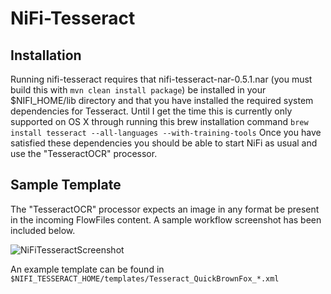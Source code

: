 # NiFi-Tesseract

## Installation
Running nifi-tesseract requires that nifi-tesseract-nar-0.5.1.nar (you must build this with ```mvn clean install package```)
be installed in your $NIFI_HOME/lib directory and that you have installed the required system dependencies for Tesseract. 
Until I get the time this is currently only supported on OS X through running this brew installation command
```brew install tesseract --all-languages --with-training-tools``` Once you have satisfied these dependencies you should
be able to start NiFi as usual and use the "TesseractOCR" processor.

## Sample Template
The "TesseractOCR" processor expects an image in any format be present in the incoming FlowFiles content. A sample workflow
screenshot has been included below.

![NiFiTesseractScreenshot](/nifi-tesseract/assets/Tesseract_QuickBrownFox_Screenshot.png)


An example template can be found in ```$NIFI_TESSERACT_HOME/templates/Tesseract_QuickBrownFox_*.xml```